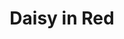 ---
title: Daisy in Red
available: true
featured: true
image: /images/Daisy-scaled.jpg
tags: paintings
medium: Oil on Aluminium A4
--- 